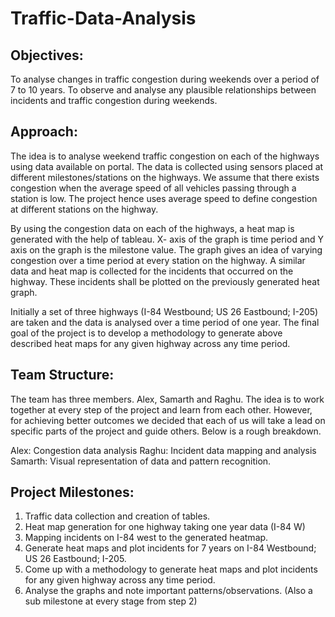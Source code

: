 # Traffic-Data-Analysis

## Objectives:
To analyse changes in traffic congestion during weekends over a period of 7 to 10 years. 
To observe and analyse any plausible relationships between incidents and traffic congestion during weekends. 

## Approach:
The idea is to analyse weekend traffic congestion on each of the highways using data available on portal. The data is collected using sensors placed at different milestones/stations on the highways. We assume that there exists congestion when the average speed of  all vehicles passing through a station is low. The project hence uses average speed to define congestion at different stations on the highway.  

By using the congestion data on each of the highways, a heat map is generated with the help of tableau. X- axis of the graph is time period and Y axis on the graph is the milestone value. The graph gives an idea of varying congestion over a time period at every station on the highway. A similar data and heat map is collected for the incidents that occurred on the highway. These incidents shall be plotted on the previously generated heat graph. 

Initially a set of three highways (I-84 Westbound; US 26 Eastbound; I-205) are taken and the data is analysed over a time period of one year. The final goal of the project is to develop a methodology to generate above described heat maps for any given highway across any time period.  

## Team Structure:

The team has three members. Alex, Samarth and Raghu. The idea is to work together at every step of the project and learn from each other. However, for achieving better outcomes we decided that each of us will take a lead on specific parts of the project and guide others. Below is a rough breakdown. 

Alex: Congestion data analysis 
Raghu: Incident data mapping and analysis 
Samarth: Visual representation of data and pattern recognition. 

## Project Milestones:

1. Traffic data collection and creation of tables. 
2. Heat map generation for one highway taking one year data (I-84 W)
3. Mapping incidents on I-84 west to the generated heatmap. 
4. Generate heat maps and plot incidents for 7 years on I-84 Westbound; US 26 Eastbound; I-205. 
5. Come up with a methodology to generate heat maps and plot incidents  for any given highway across any time period.  
6. Analyse the graphs and note important patterns/observations. (Also a  sub milestone at every stage from step 2)



 
